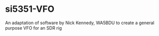# si5351-VFO
An adaptation of software by Nick Kennedy, WA5BDU to create a general purpose VFO for an SDR rig
